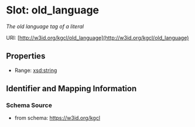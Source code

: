 # Slot: old_language
_The old language tag of a literal_


URI: [http://w3id.org/kgcl/old_language](http://w3id.org/kgcl/old_language)



<!-- no inheritance hierarchy -->


## Properties

 * Range: [xsd:string](xsd:string)



## Identifier and Mapping Information







### Schema Source


* from schema: https://w3id.org/kgcl



